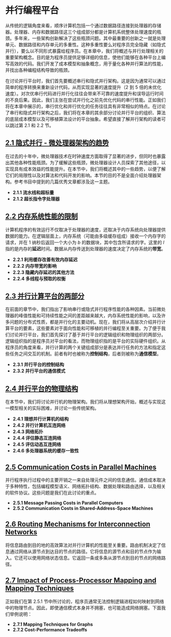 # 并行编程平台

从传统的逻辑角度来看，顺序计算机包括一个通过数据路径连接到处理器的存储器。处理器、内存和数据路径这三个组成部分都是计算机系统整体处理速度的瓶颈。多年来，一些架构创新解决了这些瓶颈问题。其中最重要的创新之一就是处理单元、数据路径和内存单元的多重性。这种多重性要么对程序员完全隐藏（如隐式并行），要么以不同形式暴露给程序员。在本章中，我们将概述与并行处理相关的重要架构概念。目的是为程序员提供足够详细的信息，使他们能够在各种平台上编写高效的代码。我们开发了成本模型和抽象概念，用于量化各种并行算法的性能，并找出各种编程结构导致的瓶颈。

在讨论并行平台时，我们首先要概述串行和隐式并行架构。这是因为通常可以通过简单的程序转换来重新设计代码，从而实现显著的速度提升（2 到 5 倍的未优化速度）。对次优串行代码进行并行化往往会带来不可靠的速度提升和误导运行时间的不良后果。因此，我们主张在尝试并行化之前先优化代码的串行性能。正如我们将在本章中展示的，串行优化和并行优化的任务往往具有非常相似的特点。在讨论了串行和隐式并行架构之后，我们将在本章的其余部分讨论并行平台的组织、算法的底层成本模型以及可移植算法设计的平台抽象。希望直接了解并行架构的读者可以跳过第 2.1 和 2.2 节。

## [2.1 隐式并行 - 微处理器架构的趋势](./2.1%20Implicit%20Parallelism%20Trends%20in%20Microprocessor%20Architectures/)

在过去的十年中，微处理器技术在时钟速度方面取得了显著的进步，但同时也暴露出其他各种性能瓶颈。为了缓解这些瓶颈，微处理器设计人员探索了其他途径，以实现具有成本效益的性能提升。在本节中，我们将概述其中的一些趋势，以便了解它们的局限性以及对算法和代码开发的影响。本节的目的不是全面介绍处理器架构。参考书目中提到的几篇优秀文章都涉及这一主题。

- **2.1.1 流水线和超标量**
- **2.1.2 超长指令字处理器**

## [2.2 内存系统性能的限制](./2.2%20Limitations%20of%20Memory%20System%20Performance/)

计算机程序的有效运行不仅取决于处理器的速度，还取决于内存系统向处理器提供数据的能力。在逻辑层面上，内存系统（可能由多级缓存组成）接收一个内存字的请求，并在 $1$ 纳秒后返回一个大小为 *b* 的数据块，其中包含所请求的字。这里的 $l$ 指的是内存的**延迟**时间。数据从内存传送到处理器的速度决定了内存系统的**带宽**。

- **2.2.1 利用缓存改善有效内存延迟**
- **2.2.2 内存带宽的影响**
- **2.2.3 隐藏内存延迟的其他方法**
- **2.2.4 多线程与预取的权衡**

## [2.3 并行计算平台的两部分](./2.3%20Dichotomy%20of%20Parallel%20Computing%20Platforms/)

在前面的章节中，我们指出了影响串行或隐式并行程序性能的各种因素。当前微处理器的峰值性能和可持续性能之间的差距越来越大，内存系统性能的影响，以及许多问题的分布式性质，都是并行化的主要动机。现在，我们将从高层次介绍并行计算平台的要素，这些要素对于面向性能和可移植的并行编程至关重要。为了便于我们讨论并行平台，我们首先探讨了基于并行平台的逻辑组织和物理组织的两部分。逻辑组织指的是程序员对平台的看法，而物理组织指的是平台的实际硬件组织。从程序员的角度来看，并行计算的两个关键组成部分是表达并行任务的方法和指定这些任务之间交互的机制。前者有时也被称为**控制结构**，后者则被称为**通信模型**。

- **2.3.1 并行平台的控制结构**
- **2.3.2 并行平台的通信模式**

## [2.4 并行平台的物理结构](./2.4%20Physical%20Organization%20of%20Parallel%20Platforms)

在本节中，我们将讨论并行机的物理架构。我们将从理想架构开始，概述与实现这一模型相关的实际困难，并讨论一些传统架构。

- **2.4.1 理想并行计算机的结构**
- **2.4.2 并行计算机互连网络**
- **2.4.3 网络拓扑**
- **2.4.4 评估静态互连网络**
- **2.4.5 评估动态互连网络**
- **2.4.6 多处理器系统的缓存一致性**

## [2.5 Communication Costs in Parallel Machines](./2.5%20Communication%20Costs%20in%20Parallel%20Machines/)

并行程序执行过程中的主要开销之一来自处理元件之间的信息通信。通信成本取决于多种特性，包括编程模型语义、网络拓扑结构、数据处理和路由选择，以及相关的软件协议。这些问题是我们在此讨论的重点。

- **2.5.1 Message Passing Costs in Parallel Computers**
- **2.5.2 Communication Costs in Shared-Address-Space Machines**

## [2.6 Routing Mechanisms for Interconnection Networks](./2.6%20Routing%20Mechanisms%20for%20Interconnection%20Networks/)

将信息路由到目的地的高效算法对并行计算机的性能至关重要。路由机制决定了信息通过网络从源节点到达目的节点的路径。它将信息的源节点和目的节点作为输入。它还可以使用网络状态信息。它返回一条或多条从源节点到目的节点的网络路径。

## [2.7 Impact of Process-Processor Mapping and Mapping Techniques](./2.7%20Impact%20of%20Process-Processor%20Mapping%20and%20Mapping%20Techniques/)
正如我们在第 2.5.1 节中所讨论的，程序员通常无法控制逻辑进程如何映射到网络中的物理节点。因此，即使通信模式本身并不拥塞，也可能造成网络拥塞。下面我们举例说明：

- **2.7.1 Mapping Techniques for Graphs**
- **2.7.2 Cost-Performance Tradeoffs**
